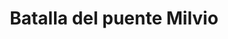 ﻿---
title: "Batalla del puente Milvio"
permalink: periodes_910.html
layout: periode
dataInici: 312-10-28
sidebar: periodes
pares:
  - id: 909
    title: "Guerras civiles de la Tetrarquía"
    dataInici: "(306)"
    dataFi: "(324)"

fills:
jocsPrincipals:
jocsEscenaris:
jocsEpoca:
  - title: "In Hoc Signo Vinces: The Campaign for Rome, 312 AD"
    bggId: 93364
    escenari: "Battle"
    dataInici: 
    dataFi: 

jocsEpocaEscenaris:
---

